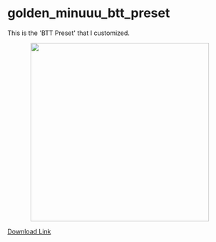 # golden_minuuu_btt_preset
This is the 'BTT Preset' that I customized.
<p align="center">
<img width="400px" src="https://i.imgur.com/kyS3DFB.png"/>
</p>

[Download Link](https://drive.google.com/drive/folders/1usBuvMZwIbimJhtmEZlx5221_QS1Ithb?usp=sharing)
